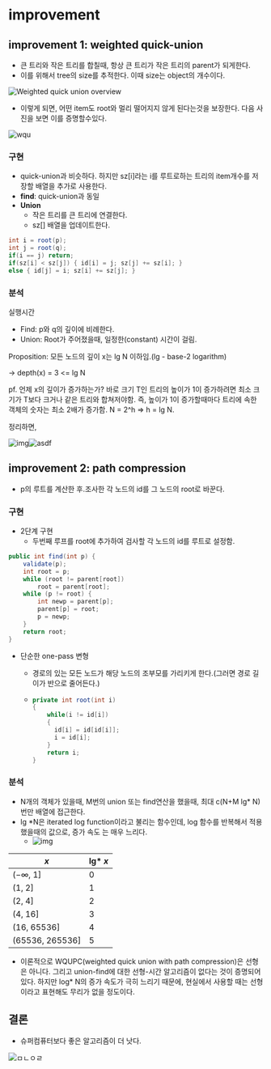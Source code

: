 # improvement

## improvement 1: weighted quick-union

- 큰 트리와 작은 트리를 합칠때, 항상 큰 트리가 작은 트리의 parent가 되게한다.
- 이를 위해서 tree의 size를 추적한다. 이때 size는 object의 개수이다.

![Weighted quick union overview](http://algs4.cs.princeton.edu/15uf/images/weighted-quick-union-overview.png)

- 이렇게 되면, 어떤 item도 root와 멀리 떨어지지 않게 된다는것을 보장한다. 다음 사진을 보면 이를 증명할수있다.

![wqu](https://s3.amazonaws.com/leighhalliday/manual/weighted-quick-union.png)

### 구현

- quick-union과 비슷하다. 하지만 sz[i]라는 i를 루트로하는 트리의 item개수를 저장할 배열을 추가로 사용한다.
- **find**: quick-union과 동일
- **Union**
  - 작은 트리를 큰 트리에 연결한다.
  - sz[] 배열을 업데이트한다.

```java
int i = root(p);
int j = root(q);
if(i == j) return;
if(sz[i] < sz[j]) { id[i] = j; sz[j] += sz[i]; }
else { id[j] = i; sz[i] += sz[j]; }
```

### 분석

실행시간

- Find: p와 q의 깊이에 비례한다.
- Union: Root가 주어졌을때, 일정한(constant) 시간이 걸림.

Proposition: 모든 노드의 깊이 x는 lg N 이하임.(lg - base-2 logarithm)

-> depth(x) = 3 <= lg N

pf. 언제 x의 깊이가 증가하는가? 바로 크기 T인 트리의 높이가 1이 증가하려면 최소 크기가 T보다 크거나 같은 트리와 합쳐저야함. 즉, 높이가 1이 증가할때마다 트리에 속한 객체의 숫자는 최소 2배가 증가함. N = 2^h => h = lg N.

정리하면,

![img](http://cfile4.uf.tistory.com/image/224A494B583A1B052E1F71)![asdf](![img](http://cfile4.uf.tistory.com/image/224A494B583A1B052E1F71))

## improvement 2: path compression

- p의 루트를 계산한 후.조사한 각 노드의 id를 그 노드의 root로 바꾼다.

### 구현

- 2단계 구현
  - 두번째 루프를 root에 추가하여 검사할 각 노드의 id를 루트로 설정함.

```java
public int find(int p) {
    validate(p);
    int root = p;
    while (root != parent[root])
        root = parent[root];
    while (p != root) {
        int newp = parent[p];
        parent[p] = root;
        p = newp;
    }
    return root;
} 
```

- 단순한 one-pass 변형

  - 경로의 있는 모든 노드가 해당 노드의 조부모를 가리키게 한다.(그러면 경로 길이가 반으로 줄어든다.)

  - ```java
    private int root(int i)
    {
    	while(i != id[i])
    	{
          id[i] = id[id[i]];
          i = id[i];
    	}
    	return i;
    }
    ```

### 분석

- N개의 객체가 있을때, M번의 union 또는 find연산을 했을때, 최대  c(N+M lg* N)번만 배열에 접근한다.
- lg *N은 iterated log function이라고 불리는 함수인데, log 함수를 반복해서 적용했을때의 값으로, 증가 속도 는 매우 느리다.
  - ![img](https://wikimedia.org/api/rest_v1/media/math/render/svg/27016f1fac53950f239303151d7f0d6fb1b56970)

| *x*             | lg* *x* |
| --------------- | ------- |
| (−∞, 1]         | 0       |
| (1, 2]          | 1       |
| (2, 4]          | 2       |
| (4, 16]         | 3       |
| (16, 65536]     | 4       |
| (65536, 265536] | 5       |

- 이론적으로 WQUPC(weighted quick union with path compression)은 선형은 아니다. 그리고 union-find에 대한 선형-시간 알고리즘이 없다는 것이 증명되어 있다. 하지만 log* N의 증가 속도가 극히 느리기 때문에, 현실에서 사용할 때는 선형이라고 표현해도 무리가 없을 정도이다.



## 결론

- 슈퍼컴퓨터보다 좋은 알고리즘이 더 낫다.

![ㅁㄴㅇㄹ](http://cfile8.uf.tistory.com/image/263BB84658ADA21922FDAB)

